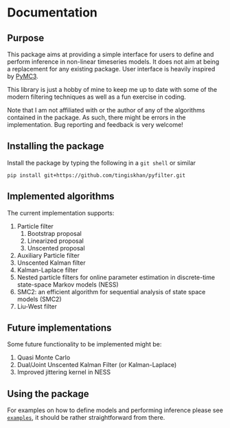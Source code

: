 # Documentation

## Purpose
This package aims at providing a simple interface for users to define and perform inference in non-linear timeseries
models. It does not aim at being a replacement for any existing package. User interface is heavily inspired by [PyMC3](https://docs.pymc.io/).

This library is just a hobby of mine to keep me up to date with some of the modern filtering techniques as well as a
fun exercise in coding.

Note that I am not affiliated with or the author of any of the algorithms contained in the package. As such, there
might be errors in the implementation. Bug reporting and feedback is very welcome!

## Installing the package
Install the package by typing the following in a `git shell` or similar
```
pip install git+https://github.com/tingiskhan/pyfilter.git
```

## Implemented algorithms
The current implementation supports:
1. Particle filter
    1. Bootstrap proposal
    2. Linearized proposal
    3. Unscented proposal
2. Auxiliary Particle filter
3. Unscented Kalman filter
4. Kalman-Laplace filter
5. Nested particle filters for online parameter estimation in discrete-time state-space Markov models (NESS)
6. SMC2: an efficient algorithm for sequential analysis of state space models (SMC2)
7. Liu-West filter

## Future implementations
Some future functionality to be implemented might be:
1. Quasi Monte Carlo 
2. Dual/Joint Unscented Kalman Filter (or Kalman-Laplace)
3. Improved jittering kernel in NESS

## Using the package
For examples on how to define models and performing inference please see
[`examples`](https://github.com/tingiskhan/pyfilter/tree/master/examples), it should be rather straightforward from there.

